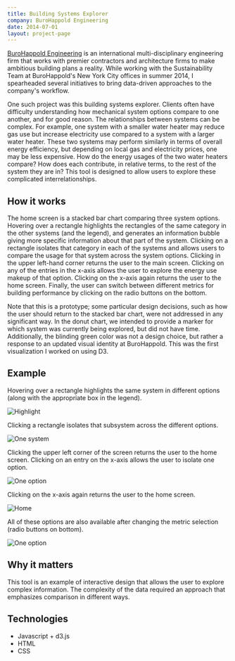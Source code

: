 ```yaml
---
title: Building Systems Explorer
company: BuroHappold Engineering
date: 2014-07-01
layout: project-page
---
```


[BuroHappold Engineering](http://www.burohappold.com) is an international
multi-disciplinary engineering firm that works with premier contractors and
architecture firms to make ambitious building plans a reality. While working
with the Sustainability Team at BuroHappold's New York City offices in summer
2014, I spearheaded several initiatives to bring data-driven approaches to the
company's workflow.

One such project was this building systems explorer. Clients often have
difficulty understanding how mechanical system options compare to one another,
and for good reason. The relationships between systems can be complex. For
example, one system with a smaller water heater may reduce gas use but increase
electricity use compared to a system with a larger water heater. These two
systems may perform similarly in terms of overall energy efficiency, but
depending on local gas and electricity prices, one may be less expensive. How
do the energy usages of the two water heaters compare? How does each
contribute, in relative terms, to the rest of the system they are in? This tool
is designed to allow users to explore these complicated interrelationships.

## How it works

The home screen is a stacked bar chart comparing three system options. Hovering
over a rectangle highlights the rectangles of the same category in the other
systems (and the legend), and generates an information bubble giving more
specific information about that part of the system. Clicking on a rectangle
isolates that category in each of the systems and allows users to compare the
usage for that system across the system options. Clicking in the upper
left-hand corner returns the user to the main screen. Clicking on any of the
entries in the x-axis allows the user to explore the energy use makeup of that
option. Clicking on the x-axis again returns the user to the home screen.
Finally, the user can switch between different metrics for building performance
by clicking on the radio buttons on the bottom.

Note that this is a prototype; some particular design decisions, such as how
the user should return to the stacked bar chart, were not addressed in any
significant way. In the donut chart, we intended to provide a marker for which
system was currently being explored, but did not have time. Additionally, the
blinding green color was not a design choice, but rather a response to an
updated visual identity at BuroHappold. This was the first visualization I
worked on using D3.

## Example

Hovering over a rectangle highlights the same system in different options
(along with the appropriate box in the legend).

![Highlight](/assets/images/portfolio/systems/highlight.png)

Clicking a rectangle isolates that subsystem across the different options.

![One system](/assets/images/portfolio/systems/onesystem.png)

Clicking the upper left corner of the screen returns the user to the home
screen. Clicking on an entry on the x-axis allows the user to isolate one
option.

![One option](/assets/images/portfolio/systems/oneoption.png)

Clicking on the x-axis again returns the user to the home screen.

![Home](/assets/images/portfolio/systems/home.png)

All of these options are also available after changing the metric selection
(radio buttons on bottom).

![One option](/assets/images/portfolio/systems/switching.png)


## Why it matters

This tool is an example of interactive design that allows the user to explore
complex information. The complexity of the data required an approach that
emphasizes comparison in different ways.

## Technologies
- Javascript + d3.js
- HTML
- CSS
